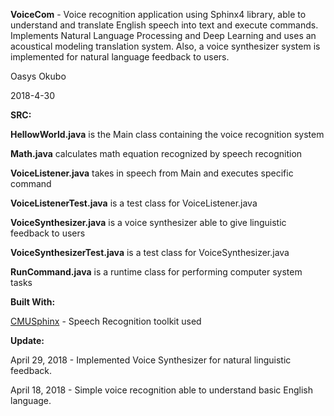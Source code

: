 **VoiceCom** - Voice recognition application using Sphinx4 library, able to understand and translate English speech into text and execute commands. Implements Natural Language Processing and Deep Learning and uses an acoustical modeling translation system. Also, a voice synthesizer system is implemented for natural language feedback to users.

Oasys Okubo

2018-4-30

**SRC:**

**HellowWorld.java** is the Main class containing the voice recognition system

**Math.java** calculates math equation recognized by speech recognition

**VoiceListener.java** takes in speech from Main and executes specific command

**VoiceListenerTest.java** is a test class for VoiceListener.java

**VoiceSynthesizer.java** is a voice synthesizer able to give linguistic feedback to users

**VoiceSynthesizerTest.java** is a test class for VoiceSynthesizer.java

**RunCommand.java** is a runtime class for performing computer system tasks


**Built With:**

[CMUSphinx](https://cmusphinx.github.io) - Speech Recognition toolkit used

**Update:**

April 29, 2018 - Implemented Voice Synthesizer for natural linguistic feedback.

April 18, 2018 - Simple voice recognition able to understand basic English language. 



